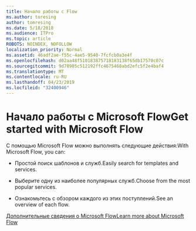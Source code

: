 ```yaml
---
title: Начало работы с Flow
ms.author: toresing
author: tomresing
ms.date: 5/18/2018
ms.audience: ITPro
ms.topic: article
ROBOTS: NOINDEX, NOFOLLOW
localization_priority: Normal
ms.assetid: 46adf2ae-f55c-4ae5-9540-7fcfcb0a3e4f
ms.openlocfilehash: d02aa48f510183875718183138f65db17570c07c
ms.sourcegitcommit: 9d78905c512192ffc4675468abd2efc5f2e4baf4
ms.translationtype: MT
ms.contentlocale: ru-RU
ms.lasthandoff: 04/23/2019
ms.locfileid: "32400946"
---
```

# <a name="get-started-with-microsoft-flow"></a><span data-ttu-id="240dc-102">Начало работы с Microsoft Flow</span><span class="sxs-lookup"><span data-stu-id="240dc-102">Get started with Microsoft Flow</span></span>

<span data-ttu-id="240dc-103">С помощью Microsoft Flow можно выполнять следующие действия:</span><span class="sxs-lookup"><span data-stu-id="240dc-103">With Microsoft Flow, you can:</span></span>
  
- <span data-ttu-id="240dc-104">Простой поиск шаблонов и служб.</span><span class="sxs-lookup"><span data-stu-id="240dc-104">Easily search for templates and services.</span></span>
    
- <span data-ttu-id="240dc-105">Выберите одну из наиболее популярных служб.</span><span class="sxs-lookup"><span data-stu-id="240dc-105">Choose from the most popular services.</span></span>
    
- <span data-ttu-id="240dc-106">Ознакомьтесь с обзором каждого из этих поступлений.</span><span class="sxs-lookup"><span data-stu-id="240dc-106">See an overview of each flow.</span></span>
    
[<span data-ttu-id="240dc-107">Дополнительные сведения о Microsoft Flow</span><span class="sxs-lookup"><span data-stu-id="240dc-107">Learn more about Microsoft Flow</span></span>](https://go.microsoft.com/fwlink/?linkid=874446)
  

